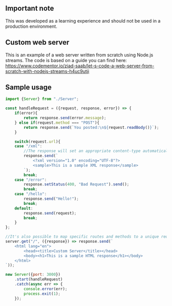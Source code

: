 ## Important note
This was developed as a learning experience and should not be used in a production environment.

## Custom web server
This is an example of a web server written from scratch using Node.js streams. The code is based on a guide you can find here: 
https://www.codementor.io/ziad-saab/let-s-code-a-web-server-from-scratch-with-nodejs-streams-h4uc9utji

## Sample usage
```javascript 
import {Server} from "./Server";

const handleRequest = ({request, response, error}) => {
    if(error){
        return response.send(error.message);
    } else if(request.method === "POST"){
        return response.send(`You posted:\n${request.readBody()}`);
    }

    switch(request.url){
    case "/xml":
        //The response will set an appropriate content-type automatically if none is provided.
        response.send(`
            <?xml version="1.0" encoding="UTF-8"?>
            <sample>This is a sample XML response</sample>
        `);
        break;
    case "/error":
        response.setStatus(400, "Bad Request").send();
        break;
    case "/hello":
        response.send("Hello!");
        break;
    default:
        response.send(request);
        break;
    }
};

//It's also possible to map specific routes and methods to a unique request handler.
server.get("/", ({response}) => response.send(`
    <html lang="en">
        <head><title>Custom Server</title></head>
        <body><h1>This is a sample HTML response</h1></body>
    </html>
`));

new Server({port: 3000})
    .start(handleRequest)
    .catch(async err => {
        console.error(err);
        process.exit(1);
    });
```
